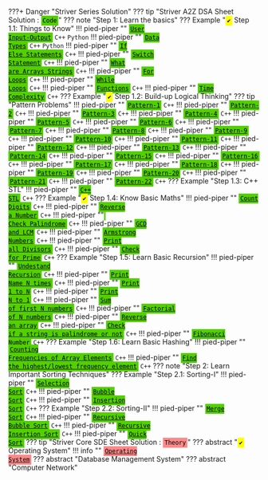 <style>
    code {
        font-family: monospace;
    }

    .md-typeset code {
        border-radius: 1rem;
        font-size: 1.2em;
    }

    .red {
        border: 1px solid #ff8989;
        color: black;
        background-color: #ff8989;
        border-width: medium;
    }

    .orange {
        border: 1px solid #FFC543;
        color: black;
        background-color: #FFC543;
        border-width: medium;
    }

    .yellow {
        border: 1px solid yellow;
        color: black;
        background-color: yellow;
        border-width: medium;
    }

    .yellow-green {
        border: 1px solid #C8EA00;
        color: black;
        background-color: #C8EA00;
        border-width: medium;
    }

    .green {
        border: 1px solid #53d000;
        color: black;
        background-color: #53d000;
        border-width: medium;
    }
</style>


???+ Danger "Striver Series Solution"
    ??? tip "Striver A2Z DSA Sheet Solution : <code class="green">Code</code>"
        ??? note "Step 1: Learn the basics"
            ??? Example "<code class="yellow">✔️</code> Step 1.1: Things to Know"
                !!! pied-piper ""
                    <a href="../learning_resources/codepoint/striver_a2z_dsa_sheet_solution/step01/step1.1/User_Input-Output/"><code class="green">User Input-Output</code></a> <code class="gray">C++</code> <code class="gray">Python</code>
                !!! pied-piper ""
                    <a href="../learning_resources/codepoint/striver_a2z_dsa_sheet_solution/step01/step1.1/Data-Types/"><code class="green">Data Types</code></a> <code class="gray">C++</code> <code class="gray">Python</code>
                !!! pied-piper ""
                    <a href="../learning_resources/codepoint/striver_a2z_dsa_sheet_solution/step01/step1.1/If-Else-Statements/"><code class="green">If Else Statements</code></a> <code class="gray">C++</code>
                !!! pied-piper ""
                    <a href="../learning_resources/codepoint/striver_a2z_dsa_sheet_solution/step01/step1.1/Switch-Statement/"><code class="green">Switch Statement</code></a> <code class="gray">C++</code>
                !!! pied-piper ""
                    <a href="../learning_resources/codepoint/striver_a2z_dsa_sheet_solution/step01/step1.1/What-are-Arrays-Strings/"><code class="green">What are Arrays Strings</code></a> <code class="gray">C++</code>
                !!! pied-piper ""
                    <a href="../learning_resources/codepoint/striver_a2z_dsa_sheet_solution/step01/step1.1/For-Loops/"><code class="green">For Loops</code></a> <code class="gray">C++</code>
                !!! pied-piper ""
                    <a href="../learning_resources/codepoint/striver_a2z_dsa_sheet_solution/step01/step1.1/While-Loops/"><code class="green">While Loops</code></a> <code class="gray">C++</code>
                !!! pied-piper ""
                    <a href="../learning_resources/codepoint/striver_a2z_dsa_sheet_solution/step01/step1.1/Functions/"><code class="green">Functions</code></a> <code class="gray">C++</code>
                !!! pied-piper ""
                    <a href="../learning_resources/codepoint/striver_a2z_dsa_sheet_solution/step01/step1.1/Time-Complexity/"><code class="green">Time Complexity</code></a> <code class="gray">C++</code>
            ??? Example "<code class="yellow">✔️</code> Step 1.2: Build-up Logical Thinking"
                ??? tip "Pattern Problems"
                    !!! pied-piper ""
                        <a href="../learning_resources/codepoint/striver_a2z_dsa_sheet_solution/step01/step1.2/Pattern_Problems/Pattern-1/"><code class="green">Pattern-1</code></a> <code class="gray">C++</code>
                    !!! pied-piper ""
                        <a href="../learning_resources/codepoint/striver_a2z_dsa_sheet_solution/step01/step1.2/Pattern_Problems/Pattern-2/"><code class="green">Pattern-2</code></a> <code class="gray">C++</code>
                    !!! pied-piper ""
                        <a href="../learning_resources/codepoint/striver_a2z_dsa_sheet_solution/step01/step1.2/Pattern_Problems/Pattern-3/"><code class="green">Pattern-3</code></a> <code class="gray">C++</code>
                    !!! pied-piper ""
                        <a href="../learning_resources/codepoint/striver_a2z_dsa_sheet_solution/step01/step1.2/Pattern_Problems/Pattern-4/"><code class="green">Pattern-4</code></a> <code class="gray">C++</code>
                    !!! pied-piper ""
                        <a href="../learning_resources/codepoint/striver_a2z_dsa_sheet_solution/step01/step1.2/Pattern_Problems/Pattern-5/"><code class="green">Pattern-5</code></a> <code class="gray">C++</code>
                    !!! pied-piper ""
                        <a href="../learning_resources/codepoint/striver_a2z_dsa_sheet_solution/step01/step1.2/Pattern_Problems/Pattern-6/"><code class="green">Pattern-6</code></a> <code class="gray">C++</code>
                    !!! pied-piper ""
                        <a href="../learning_resources/codepoint/striver_a2z_dsa_sheet_solution/step01/step1.2/Pattern_Problems/Pattern-7/"><code class="green">Pattern-7</code></a> <code class="gray">C++</code>
                    !!! pied-piper ""
                        <a href="../learning_resources/codepoint/striver_a2z_dsa_sheet_solution/step01/step1.2/Pattern_Problems/Pattern-8/"><code class="green">Pattern-8</code></a> <code class="gray">C++</code>
                    !!! pied-piper ""
                        <a href="../learning_resources/codepoint/striver_a2z_dsa_sheet_solution/step01/step1.2/Pattern_Problems/Pattern-9/"><code class="green">Pattern-9</code></a> <code class="gray">C++</code>
                    !!! pied-piper ""
                        <a href="../learning_resources/codepoint/striver_a2z_dsa_sheet_solution/step01/step1.2/Pattern_Problems/Pattern-10/"><code class="green">Pattern-10</code></a> <code class="gray">C++</code>
                    !!! pied-piper ""
                        <a href="../learning_resources/codepoint/striver_a2z_dsa_sheet_solution/step01/step1.2/Pattern_Problems/Pattern-11/"><code class="green">Pattern-11</code></a> <code class="gray">C++</code>
                    !!! pied-piper ""
                        <a href="../learning_resources/codepoint/striver_a2z_dsa_sheet_solution/step01/step1.2/Pattern_Problems/Pattern-12/"><code class="green">Pattern-12</code></a> <code class="gray">C++</code>
                    !!! pied-piper ""
                        <a href="../learning_resources/codepoint/striver_a2z_dsa_sheet_solution/step01/step1.2/Pattern_Problems/Pattern-13/"><code class="green">Pattern-13</code></a> <code class="gray">C++</code>
                    !!! pied-piper ""
                        <a href="../learning_resources/codepoint/striver_a2z_dsa_sheet_solution/step01/step1.2/Pattern_Problems/Pattern-14/"><code class="green">Pattern-14</code></a> <code class="gray">C++</code>
                    !!! pied-piper ""
                        <a href="../learning_resources/codepoint/striver_a2z_dsa_sheet_solution/step01/step1.2/Pattern_Problems/Pattern-15/"><code class="green">Pattern-15</code></a> <code class="gray">C++</code>
                    !!! pied-piper ""
                        <a href="../learning_resources/codepoint/striver_a2z_dsa_sheet_solution/step01/step1.2/Pattern_Problems/Pattern-16/"><code class="green">Pattern-16</code></a> <code class="gray">C++</code>
                    !!! pied-piper ""
                        <a href="../learning_resources/codepoint/striver_a2z_dsa_sheet_solution/step01/step1.2/Pattern_Problems/Pattern-17/"><code class="green">Pattern-17</code></a> <code class="gray">C++</code>
                    !!! pied-piper ""
                        <a href="../learning_resources/codepoint/striver_a2z_dsa_sheet_solution/step01/step1.2/Pattern_Problems/Pattern-18/"><code class="green">Pattern-18</code></a> <code class="gray">C++</code>
                    !!! pied-piper ""
                        <a href="../learning_resources/codepoint/striver_a2z_dsa_sheet_solution/step01/step1.2/Pattern_Problems/Pattern-19/"><code class="green">Pattern-19</code></a> <code class="gray">C++</code>
                    !!! pied-piper ""
                        <a href="../learning_resources/codepoint/striver_a2z_dsa_sheet_solution/step01/step1.2/Pattern_Problems/Pattern-20/"><code class="green">Pattern-20</code></a> <code class="gray">C++</code>
                    !!! pied-piper ""
                        <a href="../learning_resources/codepoint/striver_a2z_dsa_sheet_solution/step01/step1.2/Pattern_Problems/Pattern-21/"><code class="green">Pattern-21</code></a> <code class="gray">C++</code>
                    !!! pied-piper ""
                        <a href="../learning_resources/codepoint/striver_a2z_dsa_sheet_solution/step01/step1.2/Pattern_Problems/Pattern-22/"><code class="green">Pattern-22</code></a> <code class="gray">C++</code>
            ??? Example "Step 1.3: C++ STL"
                !!! pied-piper ""
                    <a href="../learning_resources/codepoint/striver_a2z_dsa_sheet_solution/step01/step1.3/CPP-STL/"><code class="green">C++ STL</code></a> <code class="gray">C++</code>
            ??? Example "<code class="yellow">✔️</code> Step 1.4: Know Basic Maths"
                !!! pied-piper ""
                    <a href="../learning_resources/codepoint/striver_a2z_dsa_sheet_solution/step01/step1.4/Count-Digits/"><code class="green">Count Digits</code></a> <code class="gray">C++</code>
                !!! pied-piper ""
                    <a href="../learning_resources/codepoint/striver_a2z_dsa_sheet_solution/step01/step1.4/Reverse-a-Number/"><code class="green">Reverse a Number</code></a> <code class="gray">C++</code>
                !!! pied-piper ""
                    <a href="../learning_resources/codepoint/striver_a2z_dsa_sheet_solution/step01/step1.4/Check-Palindrome/"><code class="green">	Check Palindrome</code></a> <code class="gray">C++</code>
                !!! pied-piper ""
                    <a href="../learning_resources/codepoint/striver_a2z_dsa_sheet_solution/step01/step1.4/GCD-and-LCM/"><code class="green">GCD and LCM</code></a> <code class="gray">C++</code>
                !!! pied-piper ""
                    <a href="../learning_resources/codepoint/striver_a2z_dsa_sheet_solution/step01/step1.4/Armstrong-Numbers/"><code class="green">Armstrong Numbers</code></a> <code class="gray">C++</code>
                !!! pied-piper ""
                    <a href="../learning_resources/codepoint/striver_a2z_dsa_sheet_solution/step01/step1.4/Print-all-Divisors/"><code class="green">Print all Divisors</code></a> <code class="gray">C++</code>
                !!! pied-piper ""
                    <a href="../learning_resources/codepoint/striver_a2z_dsa_sheet_solution/step01/step1.4/Check-for-Prime/"><code class="green">Check for Prime</code></a> <code class="gray">C++</code>
            ??? Example "Step 1.5: Learn Basic Recursion"
                !!! pied-piper ""
                    <a href="../learning_resources/codepoint/striver_a2z_dsa_sheet_solution/step01/step1.5/Undestand-Recursion/"><code class="green">Undestand Recursion</code></a> <code class="gray">C++</code>
                !!! pied-piper ""
                    <a href="../learning_resources/codepoint/striver_a2z_dsa_sheet_solution/step01/step1.5/Print-Name-N-times/"><code class="green">Print Name N times</code></a> <code class="gray">C++</code>
                !!! pied-piper ""
                    <a href="../learning_resources/codepoint/striver_a2z_dsa_sheet_solution/step01/step1.5/Print-1-to-N/"><code class="green">Print 1 to N</code></a> <code class="gray">C++</code>
                !!! pied-piper ""
                    <a href="../learning_resources/codepoint/striver_a2z_dsa_sheet_solution/step01/step1.5/Print-N-to-1/"><code class="green">Print N to 1</code></a> <code class="gray">C++</code>
                !!! pied-piper ""
                    <a href="../learning_resources/codepoint/striver_a2z_dsa_sheet_solution/step01/step1.5/Sum-of-first-N-numbers/"><code class="green">Sum of first N numbers</code></a> <code class="gray">C++</code>
                !!! pied-piper ""
                    <a href="../learning_resources/codepoint/striver_a2z_dsa_sheet_solution/step01/step1.5/Factorial-of-N-numbers/"><code class="green">Factorial of N numbers</code></a> <code class="gray">C++</code>
                !!! pied-piper ""
                    <a href="../learning_resources/codepoint/striver_a2z_dsa_sheet_solution/step01/step1.5/Reverse-an-array/"><code class="green">Reverse an array</code></a> <code class="gray">C++</code>
                !!! pied-piper ""
                    <a href="../learning_resources/codepoint/striver_a2z_dsa_sheet_solution/step01/step1.5/Check-if-a-string-is-palindrome-or-not/"><code class="green">Check if a string is palindrome or not</code></a> <code class="gray">C++</code>
                !!! pied-piper ""
                    <a href="../learning_resources/codepoint/striver_a2z_dsa_sheet_solution/step01/step1.5/Fibonacci-Number/"><code class="green">Fibonacci Number</code></a> <code class="gray">C++</code>
            ??? Example "Step 1.6: Learn Basic Hashing"
                !!! pied-piper ""
                    <a href="../learning_resources/codepoint/striver_a2z_dsa_sheet_solution/step01/step1.6/Counting-Frequencies-of-Array-Elements/"><code class="green">Counting Frequencies of Array Elements</code></a> <code class="gray">C++</code>
                !!! pied-piper ""
                    <a href="../learning_resources/codepoint/striver_a2z_dsa_sheet_solution/step01/step1.6/Find-the-highest_lowest-frequency-element/"><code class="green">Find the highest/lowest frequency element</code></a> <code class="gray">C++</code>
        ??? note "Step 2: Learn Important Sorting Techniques"
            ??? Example "Step 2.1: Sorting-I"
                !!! pied-piper ""
                    <a href="../learning_resources/codepoint/striver_a2z_dsa_sheet_solution/step02/step2.1/Selection-Sort/"><code class="green">Selection Sort</code></a> <code class="gray">C++</code>
                !!! pied-piper ""
                    <a href="../learning_resources/codepoint/striver_a2z_dsa_sheet_solution/step02/step2.1/Bubble-Sort/"><code class="green">Bubble Sort</code></a> <code class="gray">C++</code>
                !!! pied-piper ""
                    <a href="../learning_resources/codepoint/striver_a2z_dsa_sheet_solution/step02/step2.1/Insertion-Sort/"><code class="green">Insertion Sort</code></a> <code class="gray">C++</code>
            ??? Example "Step 2.2: Sorting-II"
                !!! pied-piper ""
                    <a href="../learning_resources/codepoint/striver_a2z_dsa_sheet_solution/step02/step2.2/Merge-Sort/"><code class="green">Merge Sort</code></a> <code class="gray">C++</code>
                !!! pied-piper ""
                    <a href="../learning_resources/codepoint/striver_a2z_dsa_sheet_solution/step02/step2.2/Recursive-Bubble-Sort/"><code class="green">Recursive Bubble Sort</code></a> <code class="gray">C++</code>
                !!! pied-piper ""
                    <a href="../learning_resources/codepoint/striver_a2z_dsa_sheet_solution/step02/step2.2/Recursive-Insertion-Sort/"><code class="green">Recursive Insertion Sort</code></a> <code class="gray">C++</code>
                !!! pied-piper ""
                    <a href="../learning_resources/codepoint/striver_a2z_dsa_sheet_solution/step02/step2.2/Quick-Sort/"><code class="green">Quick Sort</code></a>
    ??? tip "Striver Core SDE Sheet Solution : <code class="red">Theory</code>"
        ??? abstract "<code class="yellow">✔️</code>  Operating System"
            !!! info ""
                <a href="../learning_resources/codepoint/striver_core_sde_sheet_solution/operating_system/OS"><code class="red">Operating System</code></a>
        ??? abstract "Database Management System"
        ??? abstract "Computer Network"